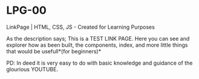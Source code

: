 # LPG-00
LinkPage | HTML, CSS, JS - Created for Learning Purposes


As the description says; This is a TEST LINK PAGE. Here you can see and explorer how as been built, the components, index, and more little things that would be usefull*(for beginners)*


PD: In deed it is very easy to do with basic knowledge and guidance of the glourious YOUTUBE.
